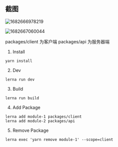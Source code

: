 ## 截图
![1682666978219](https://user-images.githubusercontent.com/16659637/235083359-a87f91af-b014-4f73-9089-0ff71d6c1e46.png)

![1682667060044](https://user-images.githubusercontent.com/16659637/235083578-7379cb5d-ca2f-46d7-9350-d5963c4686d9.png)

packages/client 为客户端
packages/api 为服务器端

1. Install
```
yarn install
```
2. Dev
```
lerna run dev
```

3. Build
```
lerna run build
```

4. Add Package
```
lerna add module-1 packages/client
lerna add module-2 packages/api
```

5. Remove Package
```
lerna exec 'yarn remove module-1' --scope=client
```
